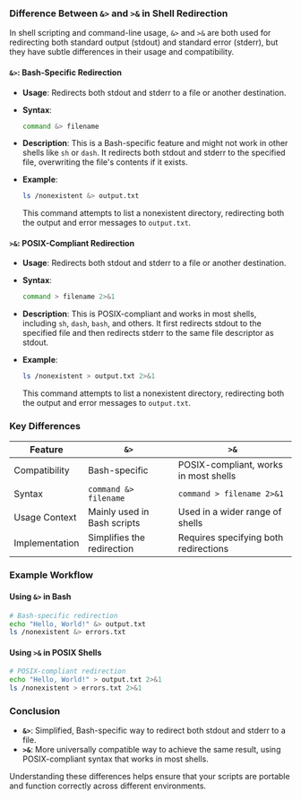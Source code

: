 
### Difference Between `&>` and `>&` in Shell Redirection

In shell scripting and command-line usage, `&>` and `>&` are both used for redirecting both standard output (stdout) and standard error (stderr), but they have subtle differences in their usage and compatibility.

#### `&>`: Bash-Specific Redirection

- **Usage**: Redirects both stdout and stderr to a file or another destination.
- **Syntax**:
  ```bash
  command &> filename
  ```

- **Description**: This is a Bash-specific feature and might not work in other shells like `sh` or `dash`. It redirects both stdout and stderr to the specified file, overwriting the file's contents if it exists.

- **Example**:
  ```bash
  ls /nonexistent &> output.txt
  ```
  This command attempts to list a nonexistent directory, redirecting both the output and error messages to `output.txt`.

#### `>&`: POSIX-Compliant Redirection

- **Usage**: Redirects both stdout and stderr to a file or another destination.
- **Syntax**:
  ```bash
  command > filename 2>&1
  ```

- **Description**: This is POSIX-compliant and works in most shells, including `sh`, `dash`, `bash`, and others. It first redirects stdout to the specified file and then redirects stderr to the same file descriptor as stdout.

- **Example**:
  ```bash
  ls /nonexistent > output.txt 2>&1
  ```
  This command attempts to list a nonexistent directory, redirecting both the output and error messages to `output.txt`.

### Key Differences

| Feature          | `&>`                         | `>&`                         |
|------------------|------------------------------|------------------------------|
| Compatibility    | Bash-specific                | POSIX-compliant, works in most shells |
| Syntax           | `command &> filename`        | `command > filename 2>&1`    |
| Usage Context    | Mainly used in Bash scripts  | Used in a wider range of shells |
| Implementation   | Simplifies the redirection   | Requires specifying both redirections |

### Example Workflow

#### Using `&>` in Bash

```bash
# Bash-specific redirection
echo "Hello, World!" &> output.txt
ls /nonexistent &> errors.txt
```

#### Using `>&` in POSIX Shells

```bash
# POSIX-compliant redirection
echo "Hello, World!" > output.txt 2>&1
ls /nonexistent > errors.txt 2>&1
```

### Conclusion

- **`&>`**: Simplified, Bash-specific way to redirect both stdout and stderr to a file.
- **`>&`**: More universally compatible way to achieve the same result, using POSIX-compliant syntax that works in most shells.

Understanding these differences helps ensure that your scripts are portable and function correctly across different environments.
